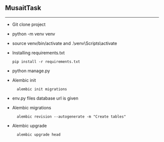 ## MusaitTask

___

* Git clone project
* python -m venv venv
* source venv/bin/activate and .\venv\Scripts\activate
* Installing requirements.txt

      pip install -r requirements.txt
* python manage.py
* Alembic init

        alembic init migrations
* env.py files database url is given
* Alembic migrations

        alembic revision --autogenerate -m "Create tables"
* Alembic upgrade

        alembic upgrade head
